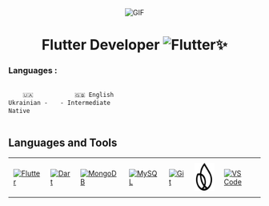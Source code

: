 <div align="center">
<img src="https://raw.githubusercontent.com/gist/moonheekim0118/bcbbb9c2fd8c477027617a67e0ec812f/raw/2c15614ff01ff7518bcd6da526939644c8324e11/octocat.gif" width="200px" alt="GIF">
  <h1>Flutter Developer  
    <img src="https://profilinator.rishav.dev/skills-assets/flutterio-icon.svg" alt="Flutter" height="25" />✨
  </h1>
</div>

### Languages :

<div style="display: flex; align-items: flex-start; align: center">
<table  align="center">
  <tr>
    
        🇺🇦 Ukrainian - Native
        
  </tr>

  <tr>
    
        🇬🇧 English - Intermediate
        
  </tr>
</table>
</div>
  <h2>Languages and Tools</h2>



<table align="center" >
  <tr>
    <td style="padding: 10px;">
      <a href="https://flutter.dev/" target="_blank">
        <img src="https://raw.githubusercontent.com/simple-icons/simple-icons/01010ff5af2a49648cf2e78fba6f50ab71b0b39b/icons/flutter.svg" alt="Flutter" height="55" />
      </a>
    </td>
    <td style="padding: 10px;">
      <a href="https://dart.dev/" target="_blank">
        <img src="https://raw.githubusercontent.com/simple-icons/simple-icons/01010ff5af2a49648cf2e78fba6f50ab71b0b39b/icons/dart.svg" alt="Dart" height="55" />
      </a>
    </td>
    <td style="padding: 10px;">
      <a href="https://www.mongodb.com/" target="_blank">
        <img src="https://encrypted-tbn0.gstatic.com/images?q=tbn:ANd9GcSLdRgoa7tpugU2cXc1wJcDXHo6SvurQMzpsA&s" alt="MongoDB" height="55" />
      </a>
    </td>
    <td style="padding: 10px;">
      <a href="https://www.mysql.com/" target="_blank">
        <img src="https://cdn-icons-png.flaticon.com/512/4299/4299956.png" alt="MySQL" height="55" />
      </a>
    </td>
    <td style="padding: 10px;">
      <a href="https://github.com/" target="_blank">
        <img src="https://git-scm.com/images/logos/logomark-black@2x.png" alt="Git" height="55" />
      </a>
    </td>
    <td style="padding: 10px;">
      <a href="https://firebase.google.com/" target="_blank">
        <img src="https://raw.githubusercontent.com/simple-icons/simple-icons/01010ff5af2a49648cf2e78fba6f50ab71b0b39b/icons/firebase.svg" alt="Firebase" height="55" />
      </a>
    </td>
      <td style="padding: 10px;">
      </a><a href="https://code.visualstudio.com/" target="_blank" rel="noreferrer"><img src="https://static-00.iconduck.com/assets.00/visual-studio-code-icon-512x510-jfeof688.png" width="55" height="55" alt="VS Code" />
  
  </tr>
</table>


